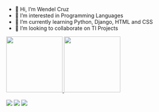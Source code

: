 
- 👋 Hi, I’m Wendel Cruz
- 👀 I’m interested in Programming Languages
- 🌱 I’m currently learning Python, Django, HTML and CSS
- 💞️ I’m looking to collaborate on TI Projects


<div>
<a href="https://github.com/WendelNCruz">
<img height="150em" src="https://github-readme-stats.vercel.app/api?username=WendelNCruz&theme=blue-green&show_icons=true"/>
<img height="150em" src="https://github-readme-stats.vercel.app/api/top-langs/?username=WendelNCruz"/>
</div>

<br>
 <div> 
   <a href="https://www.instagram.com/wendel_dev/" target="_blank"><img src="https://img.shields.io/badge/-Instagram-%23E4405F?style=for-the-badge&logo=instagram&logoColor=white" target="_blank"></a>
  <a href = "mailto:wendelead@gmail.com"><img src="https://img.shields.io/badge/-Gmail-%23333?style=for-the-badge&logo=gmail&logoColor=white" target="_blank"></a>
  <a href="https://www.linkedin.com/in/wendel-neres-cruz-853a7aa4/" target="_blank"><img src="https://img.shields.io/badge/-LinkedIn-%230077B5?style=for-the-badge&logo=linkedin&logoColor=white" target="_blank"></a>
</div>
 

<!---
<div>
  ![Snake animation](https://github.com/WendelNCruz/WendelNCruz/blob/output/github-contribution-grid-snake.svg)
</div>
--->
